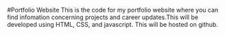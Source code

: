 #Portfolio Website
This is the code for my portfolio website where you can find infomation concerning projects and career updates.This will be developed using HTML, CSS, and javascript. This will be hosted on github. 
